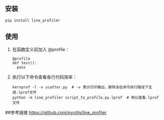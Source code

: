 ## 安装
```pip install line_profiler```
## 使用
1. 在函数定义前加入 @profile：
   ```
   @profile
   def test():
     pass
   ```
2. 执行以下命令查看各行代码效率：
   ```
   kernprof -l -v scatter.py  # -v 表示打印输出，删除会在命令执行路径下生成.lprof文件
   python -m line_profiler script_to_profile.py.lprof  # 用以查看.lprof文件
   ```
##参考链接
https://github.com/pyutils/line_profiler
